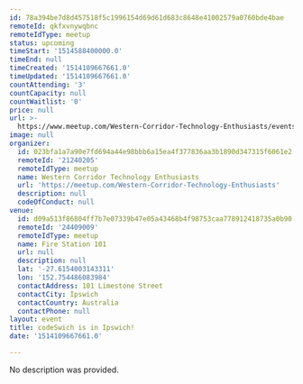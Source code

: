 ```yaml
---
id: 78a394be7d8d457518f5c1996154d69d61d683c8648e41002579a0760bde4bae
remoteId: qkfxvnywqbnc
remoteIdType: meetup
status: upcoming
timeStart: '1514588400000.0'
timeEnd: null
timeCreated: '1514109667661.0'
timeUpdated: '1514109667661.0'
countAttending: '3'
countCapacity: null
countWaitlist: '0'
price: null
url: >-
  https://www.meetup.com/Western-Corridor-Technology-Enthusiasts/events/246165305/
image: null
organizer:
  id: 023bfa1a7a90e7fd694a44e98bbb6a15ea4f377836aa3b1890d347315f6061e2
  remoteId: '21240205'
  remoteIdType: meetup
  name: Western Corridor Technology Enthusiasts
  url: 'https://meetup.com/Western-Corridor-Technology-Enthusiasts'
  description: null
  codeOfConduct: null
venue:
  id: d09a513f86804ff7b7e07339b47e05a43468b4f98753caa778912418735a0b90
  remoteId: '24409009'
  remoteIdType: meetup
  name: Fire Station 101
  url: null
  description: null
  lat: '-27.6154003143311'
  lon: '152.754486083984'
  contactAddress: 101 Limestone Street
  contactCity: Ipswich
  contactCountry: Australia
  contactPhone: null
layout: event
title: codeSwich is in Ipswich!
date: '1514109667661.0'

---
```

No description was provided.
